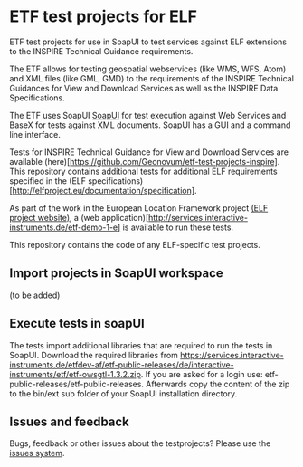 # ETF test projects for ELF
ETF test projects for use in SoapUI to test services against ELF extensions to the INSPIRE Technical Guidance requirements.

The ETF allows for testing geospatial webservices (like WMS, WFS, Atom) and XML files (like GML, GMD) to the requirements of the INSPIRE Technical Guidances for View and Download Services as well as the INSPIRE Data Specifications.

The ETF uses SoapUI [SoapUI](http://www.soapui.org/) for test execution against Web Services and BaseX for tests against XML documents. SoapUI has a GUI and a command line interface. 

Tests for INSPIRE Technical Guidance for View and Download Services are available (here)[https://github.com/Geonovum/etf-test-projects-inspire]. This repository contains additional tests for additional ELF requirements specified in the (ELF specifications)[http://elfproject.eu/documentation/specification].

As part of the work in the European Location Framework project [(ELF project website)](http://www.elfproject.eu/), a (web application)[http://services.interactive-instruments.de/etf-demo-1-e] is available to run these tests.

This repository contains the code of any ELF-specific test projects.

## Import projects in SoapUI workspace
(to be added)

## Execute tests in soapUI
The tests import additional libraries that are required to run the tests in SoapUI. Download the required libraries from https://services.interactive-instruments.de/etfdev-af/etf-public-releases/de/interactive-instruments/etf/etf-owsgtl-1.3.2.zip. If you are asked for a login use: etf-public-releases/etf-public-releases. Afterwards copy the content of the zip to the bin/ext sub folder of your SoapUI installation directory.

## Issues and feedback
Bugs, feedback or other issues about the testprojects? Please use the [issues system](https://github.com/interactive-instruments/etf-test-projects-elf/issues).
